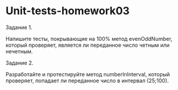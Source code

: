 # Unit-tests-homework03
Задание 1.

Напишите тесты, покрывающие на 100% метод evenOddNumber, который проверяет, является ли переданное число четным или нечетным. 

Задание 2.

Разработайте и протестируйте метод numberInInterval, который проверяет, попадает ли переданное число в интервал (25;100).
